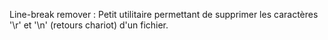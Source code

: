 Line-break remover : Petit utilitaire permettant de supprimer les caractères '\r' et '\n' (retours chariot) d'un fichier.
